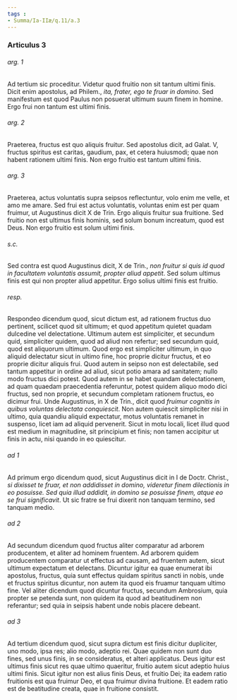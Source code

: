 ```yaml
---
tags : 
- Summa/Ia-IIæ/q.11/a.3
---
```


### Articulus 3

###### arg. 1
Ad tertium sic proceditur. Videtur quod fruitio non sit tantum ultimi finis. Dicit enim apostolus, ad Philem., *ita, frater, ego te fruar in domino*. Sed manifestum est quod Paulus non posuerat ultimum suum finem in homine. Ergo frui non tantum est ultimi finis.

###### arg. 2
Praeterea, fructus est quo aliquis fruitur. Sed apostolus dicit, ad Galat. V, fructus spiritus est caritas, gaudium, pax, et cetera huiusmodi; quae non habent rationem ultimi finis. Non ergo fruitio est tantum ultimi finis.

###### arg. 3
Praeterea, actus voluntatis supra seipsos reflectuntur, volo enim me velle, et amo me amare. Sed frui est actus voluntatis, voluntas enim est per quam fruimur, ut Augustinus dicit X de Trin. Ergo aliquis fruitur sua fruitione. Sed fruitio non est ultimus finis hominis, sed solum bonum increatum, quod est Deus. Non ergo fruitio est solum ultimi finis.

###### s.c.
Sed contra est quod Augustinus dicit, X de Trin., *non fruitur si quis id quod in facultatem voluntatis assumit, propter aliud appetit*. Sed solum ultimus finis est qui non propter aliud appetitur. Ergo solius ultimi finis est fruitio.

###### resp.
Respondeo dicendum quod, sicut dictum est, ad rationem fructus duo pertinent, scilicet quod sit ultimum; et quod appetitum quietet quadam dulcedine vel delectatione. Ultimum autem est simpliciter, et secundum quid, simpliciter quidem, quod ad aliud non refertur; sed secundum quid, quod est aliquorum ultimum. Quod ergo est simpliciter ultimum, in quo aliquid delectatur sicut in ultimo fine, hoc proprie dicitur fructus, et eo proprie dicitur aliquis frui. Quod autem in seipso non est delectabile, sed tantum appetitur in ordine ad aliud, sicut potio amara ad sanitatem; nullo modo fructus dici potest. Quod autem in se habet quandam delectationem, ad quam quaedam praecedentia referuntur, potest quidem aliquo modo dici fructus, sed non proprie, et secundum completam rationem fructus, eo dicimur frui. Unde Augustinus, in X de Trin., dicit quod *fruimur cognitis in quibus voluntas delectata conquiescit*. Non autem quiescit simpliciter nisi in ultimo, quia quandiu aliquid expectatur, motus voluntatis remanet in suspenso, licet iam ad aliquid pervenerit. Sicut in motu locali, licet illud quod est medium in magnitudine, sit principium et finis; non tamen accipitur ut finis in actu, nisi quando in eo quiescitur.

###### ad 1
Ad primum ergo dicendum quod, sicut Augustinus dicit in I de Doctr. Christ., *si dixisset te fruar, et non addidisset in domino, videretur finem dilectionis in eo posuisse. Sed quia illud addidit, in domino se posuisse finem, atque eo se frui significavit*. Ut sic fratre se frui dixerit non tanquam termino, sed tanquam medio.

###### ad 2
Ad secundum dicendum quod fructus aliter comparatur ad arborem producentem, et aliter ad hominem fruentem. Ad arborem quidem producentem comparatur ut effectus ad causam, ad fruentem autem, sicut ultimum expectatum et delectans. Dicuntur igitur ea quae enumerat ibi apostolus, fructus, quia sunt effectus quidam spiritus sancti in nobis, unde et fructus spiritus dicuntur, non autem ita quod eis fruamur tanquam ultimo fine. Vel aliter dicendum quod dicuntur fructus, secundum Ambrosium, quia propter se petenda sunt, non quidem ita quod ad beatitudinem non referantur; sed quia in seipsis habent unde nobis placere debeant.

###### ad 3
Ad tertium dicendum quod, sicut supra dictum est finis dicitur dupliciter, uno modo, ipsa res; alio modo, adeptio rei. Quae quidem non sunt duo fines, sed unus finis, in se consideratus, et alteri applicatus. Deus igitur est ultimus finis sicut res quae ultimo quaeritur, fruitio autem sicut adeptio huius ultimi finis. Sicut igitur non est alius finis Deus, et fruitio Dei; ita eadem ratio fruitionis est qua fruimur Deo, et qua fruimur divina fruitione. Et eadem ratio est de beatitudine creata, quae in fruitione consistit.

